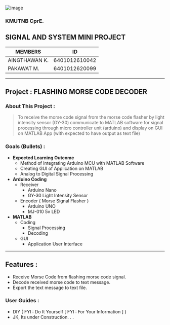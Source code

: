 ![image](https://user-images.githubusercontent.com/109336369/201390634-53e9db11-cfbe-48a4-b473-68d1e0570bdc.png)


### KMUTNB CprE. 

## SIGNAL AND SYSTEM MINI PROJECT

| MEMBERS       | ID            |
|---------------|---------------|
| AINGTHAWAN K. | 6401012610042 |
| PAKAWAT M.    | 6401012620099 |


* * * 

## Project : FLASHING MORSE CODE DECODER

### About This Project : 
> To receive the morse code signal from the morse code flasher by light intensity sensor (GY-30)
> communicate to MATLAB software for signal processing through micro controller unit (arduino)
> and display on GUI on MATLAB App (with expected to have output as text file) 

### Goals (Bullets) :
* **Expected Learning Outcome**
  * Method of Integrating Arduino MCU with MATLAB Software
  * Creating GUI of Application on MATLAB
  * Analog to Digital Signal Processing
* **Arduino Coding**
  * Receiver
    * Arduino Nano 
    * GY-30 Light Intensity Sensor    
  * Encoder ( Morse Signal Flasher )
    * Arduino UNO
    * MJ-010 5v LED
* **MATLAB** 
  * Coding
    * Signal Processing
    * Decoding
  * GUI 
    * Application User Interface

* * *

## Features :
* Receive Morse Code from flashing morse code signal.
* Decode received morse code to text message.
* Export the text message to text file.

### User Guides :
* DIY ( FYI : Do It Yourself [ FYI : For Your Information ] )
* JK, Its under Construction. . . 
